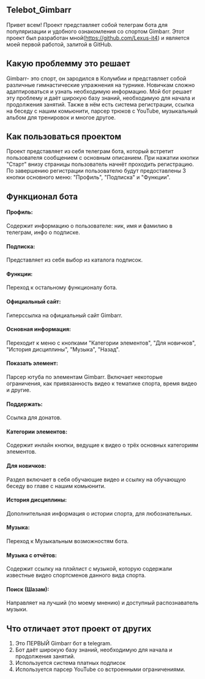 ## Telebot_Gimbarr
Привет всем! Проект представляет собой телеграм бота для популяризации и удобного ознакомления со спортом Gimbarr. 
Этот проект был разработан мной(https://github.com/Lexus-it4) и является моей первой работой, залитой в GitHub.

## Какую проблемму это решает
Gimbarr- это спорт, он зародился в Колумбии и представляет собой различные гимнастические упражнения на турнике.
Новичкам сложно адаптироваться и узнать необходимую информацию.
Мой бот решает эту проблему и даёт широкую базу знаний, необходимую для начала и продолжения занятий.
Также в нём есть система регистрации, ссылка на беседу с нашим комьюнити, парсер трюков с YouTube, музыкальный альбом для тренировок и многое другое.

## Как пользоваться проектом
Проект представляет из себя телеграм бота, который встретит пользователя сообщением с основным описанием.
При нажатии кнопки "Старт" внизу страницы пользователь начнёт проходить регистрацию. По завершению регистрации пользователю 
будут предоставлены 3 кнопки основного меню: "Профиль", "Подписка" и "Функции".

## Функционал бота
#### Профиль:
Содержит информацию о пользователе: ник, имя и фамилию в телеграм, инфо о подписке.
#### Подписка:
Представляет из себя выбор из каталога подписок.
#### Функции:
Переход к остальному функционалу бота.
#### Официальный сайт:
Гиперссылка на официальный сайт Gimbarr.
#### Основная информация:
Переходит к меню с кнопками "Категории элементов", "Для новичков", "История дисциплины", "Музыка", "Назад".
#### Показать элемент:
Парсер ютуба по элементам Gimbarr. Включает некоторые ограничения, как привязанность видео к тематике спорта, время видео и другие.
#### Поддержать:
Ссылка для донатов.
#### Категории элементов:
Содержит инлайн кнопки, ведущие к видео о трёх основных категориям элементов.
#### Для новичков:
Раздел включает в себя обучающие видео и ссылку на обучающую беседу во главе с нашим комьюнити.
#### История дисциплины:
Дополнительная информация о истории спорта, для любознательных.
#### Музыка:
Переход к Музыкальным возможностям бота.
#### Музыка с отчётов:
Содержит ссылку на плэйлист с музыкой, которую содержали известные видео спортсменов данного вида спорта.
#### Поиск (Шазам):
Направляет на лучший (по моему мнению) и доступный распознаватель музыки.

## Что отличает этот проект от других
1. Это ПЕРВЫЙ Gimbarr бот в telegram.
2. Бот даёт широкую базу знаний, необходимую для начала и продолжения занятий.
3. Используется система платных подписок 
4. Используется парсер YouTube со встроенными ограничениями.
